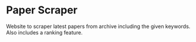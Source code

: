 # Paper Scraper
Website to scraper latest papers from archive including the given keywords. Also includes a ranking feature.